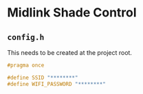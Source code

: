 # Midlink Shade Control

## `config.h`

This needs to be created at the project root.

```cpp
#pragma once

#define SSID "********"
#define WIFI_PASSWORD "********"
```